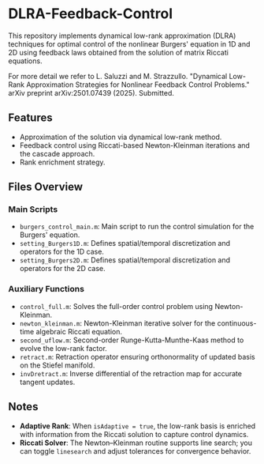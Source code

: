 # DLRA-Feedback-Control

This repository implements dynamical low-rank approximation (DLRA) techniques for optimal control of the nonlinear Burgers' equation in 1D and 2D using feedback laws obtained from the solution of matrix Riccati equations.

For more detail we refer to
L. Saluzzi and M. Strazzullo. "Dynamical Low-Rank Approximation Strategies for Nonlinear Feedback Control Problems." arXiv preprint arXiv:2501.07439 (2025). Submitted.

## Features

- Approximation of the solution via dynamical low-rank method.
- Feedback control using Riccati-based Newton-Kleinman iterations and the cascade approach.
- Rank enrichment strategy.
  
## Files Overview

### Main Scripts

- `burgers_control_main.m`: Main script to run the control simulation for the Burgers' equation.
- `setting_Burgers1D.m`: Defines spatial/temporal discretization and operators for the 1D case.
- `setting_Burgers2D.m`: Defines spatial/temporal discretization and operators for the 2D case.

### Auxiliary Functions

- `control_full.m`: Solves the full-order control problem using Newton-Kleinman.
- `newton_kleinman.m`: Newton-Kleinman iterative solver for the continuous-time algebraic Riccati equation.
- `second_uflow.m`: Second-order Runge-Kutta-Munthe-Kaas method to evolve the low-rank factor.
- `retract.m`: Retraction operator ensuring orthonormality of updated basis on the Stiefel manifold.  
- `invDretract.m`: Inverse differential of the retraction map for accurate tangent updates.

## Notes

- **Adaptive Rank**: When `isAdaptive = true`, the low-rank basis is enriched with information from the Riccati solution to capture control dynamics.
- **Riccati Solver**: The Newton–Kleinman routine supports line search; you can toggle `linesearch` and adjust tolerances for convergence behavior.


